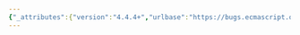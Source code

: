 ```yaml
---
{"_attributes":{"version":"4.4.4+","urlbase":"https://bugs.ecmascript.org/","maintainer":"dherman@mozilla.com"},"bug":{"bug_id":2418,"creation_ts":"2014-01-21 02:54:00 -0800","short_desc":"26.2.1.1 refers to GetOptions instead of GetOption","delta_ts":"2014-04-06 11:30:28 -0700","product":"Draft for 6th Edition","component":"technical issue","version":"Rev 22: January 20, 2014 Draft","rep_platform":"All","op_sys":"All","bug_status":"RESOLVED","resolution":"FIXED","priority":"Normal","bug_severity":"enhancement","everconfirmed":true,"reporter":{"uid":"till","name":"Till Schneidereit"},"assigned_to":{"uid":"allen","name":"Allen Wirfs-Brock"},"long_desc":[{"commentid":6976,"comment_count":0,"who":{"uid":"till","name":"Till Schneidereit"},"bug_when":"2014-01-21 02:54:18 -0800","thetext":"Everywhere else, GetOption is used"},{"commentid":7316,"comment_count":1,"who":{"uid":"allen","name":"Allen Wirfs-Brock"},"bug_when":"2014-02-15 13:23:41 -0800","thetext":"fixed in rev23 editor's draft"},{"commentid":7561,"comment_count":2,"who":{"uid":"allen","name":"Allen Wirfs-Brock"},"bug_when":"2014-04-06 11:30:28 -0700","thetext":"fixed in rev23 draft"}]}}
---
```

